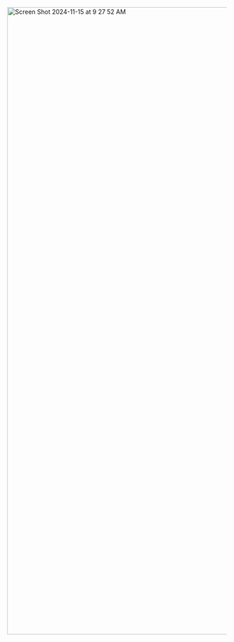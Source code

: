 <img width="1440" alt="Screen Shot 2024-11-15 at 9 27 52 AM" src="https://github.com/user-attachments/assets/8481280a-370e-485a-a698-2a9d9f014ab6">
